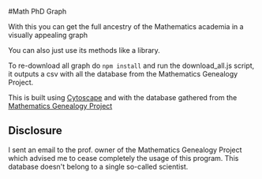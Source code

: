 #Math PhD Graph

With this you can get the full ancestry of the Mathematics academia in a visually appealing graph

You can also just use its methods like a library.

To re-download all graph do `npm install` and run the download_all.js script, it outputs a csv with all the database from the Mathematics Genealogy Project.

This is built using [Cytoscape](http://js.cytoscape.org/) and with the database gathered from the [Mathematics Genealogy Project](https://www.genealogy.math.ndsu.nodak.edu/index.php)

## Disclosure
I sent an email to the prof. owner of the Mathematics Genealogy Project which advised me to cease completely the usage of this program.
This database doesn't belong to a single so-called scientist.